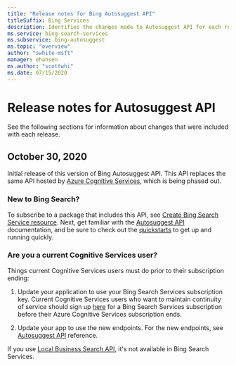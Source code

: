 ```yaml
---
title: "Release notes for Bing Autosuggest API"
titleSuffix: Bing Services
description: Identifies the changes made to Autosuggest API for each release.
ms.service: bing-search-services
ms.subservice: bing-autosuggest
ms.topic: "overview"
author: "swhite-msft"
manager: ehansen
ms.author: "scottwhi"
ms.date: 07/15/2020
---
```


# Release notes for Autosuggest API

See the following sections for information about changes that were included with each release.

## October 30, 2020

Initial release of this version of Bing Autosuggest API. This API replaces the same API hosted by <a href="https://docs.microsoft.com/en-us/azure/cognitive-services/bing-autosuggest/" target="_blank">Azure Cognitive Services</a>, which is being phased out. 

### New to Bing Search?

To subscribe to a package that includes this API, see [Create Bing Search Service resource](../bing-web-search/create-bing-search-service-resource.md). Next, get familiar with the [Autosuggest API](overview.md) documentation, and be sure to check out the [quickstarts](quickstarts/quickstarts.md) to get up and running quickly.


### Are you a current Cognitive Services user?

Things current Cognitive Services users must do prior to their subscription ending:

1. Update your application to use your Bing Search Services subscription key. Current Cognitive Services users who want to maintain continuity of service should sign up [here](../bing-web-search/create-bing-search-service-resource.md) for a Bing Search Services subscription before their Azure Cognitive Services subscription ends. 
  
2. Update your app to use the new endpoints. For the new endpoints, see [Autosuggest API](reference/endpoints.md) reference.

If you use <a href="https://docs.microsoft.com/en-us/azure/cognitive-services/bing-local-business-search/local-search-reference" target="_blank">Local Business Search API</a>, it's not available in Bing Search Services. 
